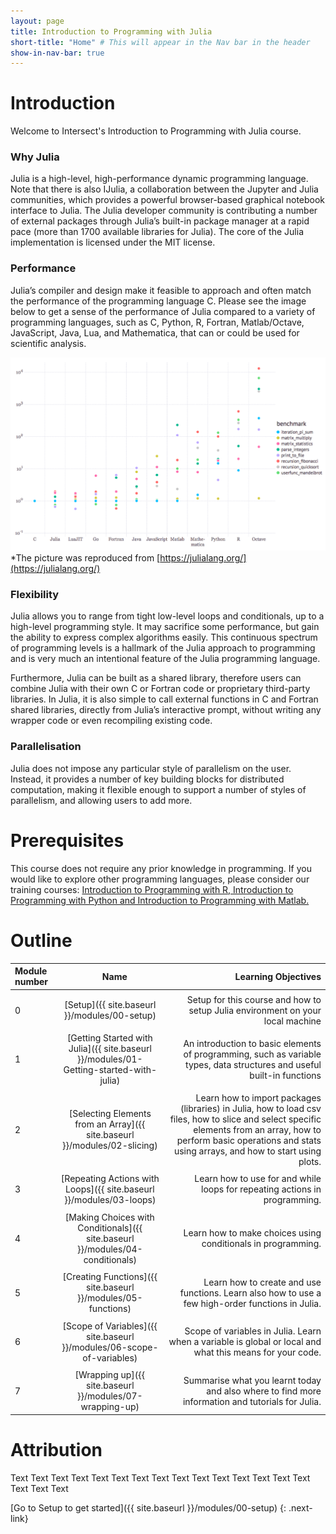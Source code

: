 ```yaml
---
layout: page
title: Introduction to Programming with Julia
short-title: "Home" # This will appear in the Nav bar in the header
show-in-nav-bar: true
---
```


<link rel="icon"  type="image/png"    href="https://www.intersect.org.au/docs/logo_intersect.gif">

# Introduction

Welcome to Intersect's Introduction to Programming with Julia course.

### Why Julia

Julia is a high-level, high-performance dynamic programming language. Note that there is also IJulia, a collaboration between the Jupyter and Julia communities, which provides a powerful browser-based graphical notebook interface to Julia. The Julia developer community is contributing a number of external packages through Julia’s built-in package manager at a rapid pace (more than 1700 available libraries for Julia). The core of the Julia implementation is licensed under the MIT license. 

### Performance

Julia’s compiler and design make it feasible to approach and often match the performance of the programming language C. Please see the image below to get a sense of the performance of Julia compared to a variety of programming languages, such as C, Python, R, Fortran, Matlab/Octave, JavaScript, Java, Lua, and Mathematica, that can or could be used for scientific analysis.

![Julia performance](images/julia_performance.png)
*The picture was reproduced from [https://julialang.org/](https://julialang.org/)

### Flexibility

Julia allows you to range from tight low-level loops and conditionals, up to a high-level programming style. It may sacrifice some performance, but gain the ability to express complex algorithms easily. This continuous spectrum of programming levels is a hallmark of the Julia approach to programming and is very much an intentional feature of the Julia programming language. 

Furthermore, Julia can be built as a shared library, therefore users can combine Julia with their own C or Fortran code or proprietary third-party libraries. In Julia, it is also simple to call external functions in C and Fortran shared libraries, directly from Julia’s interactive prompt, without writing any wrapper code or even recompiling existing code. 

### Parallelisation

Julia does not impose any particular style of parallelism on the user. Instead, it provides a number of key building blocks for distributed computation, making it flexible enough to support a number of styles of parallelism, and allowing users to add more.


# Prerequisites

This course does not require any prior knowledge in programming. If you would like to explore other programming languages, please consider our training courses: [Introduction to Programming with R, Introduction to Programming with Python and Introduction to Programming with Matlab.](https://intersect.org.au/energy/training)

# Outline

|Module number|&nbsp;&nbsp;&nbsp;&nbsp;Name|&nbsp;&nbsp;&nbsp;&nbsp;Learning Objectives|
|:--- |:---: |---: |
| | | |
|0|[Setup]({{ site.baseurl }}/modules/00-setup)|&nbsp;&nbsp;&nbsp;&nbsp;Setup for this course and how to setup Julia environment on your local machine|
| | | |
|1|[Getting Started with Julia]({{ site.baseurl }}/modules/01-Getting-started-with-julia)|&nbsp;&nbsp;&nbsp;&nbsp;An introduction to basic elements of programming, such as variable types, data structures and useful built-in functions|
| | | |
|2|[Selecting Elements from an Array]({{ site.baseurl }}/modules/02-slicing)|&nbsp;&nbsp;&nbsp;&nbsp;Learn how to import packages (libraries) in Julia, how to load csv files, how to slice and select specific elements from an array, how to perform basic operations and stats using arrays, and how to start using plots.|
| | | |
|3|[Repeating Actions with Loops]({{ site.baseurl }}/modules/03-loops)|&nbsp;&nbsp;&nbsp;&nbsp;Learn how to use for and while loops for repeating actions in programming.|
| | | |
|4|[Making Choices with Conditionals]({{ site.baseurl }}/modules/04-conditionals)|&nbsp;&nbsp;&nbsp;&nbsp;Learn how to make choices using conditionals in programming.|
| | | |
|5|[Creating Functions]({{ site.baseurl }}/modules/05-functions)|&nbsp;&nbsp;&nbsp;&nbsp;Learn how to create and use functions. Learn also how to use a few high-order functions in Julia.|
| | | |
|6|[Scope of Variables]({{ site.baseurl }}/modules/06-scope-of-variables)|&nbsp;&nbsp;&nbsp;&nbsp;Scope of variables in Julia. Learn when a variable is global or local and what this means for your code.|
| | | |
|7|[Wrapping up]({{ site.baseurl }}/modules/07-wrapping-up)|&nbsp;&nbsp;&nbsp;&nbsp;Summarise what you learnt today and also where to find more information and tutorials for Julia.|       



# Attribution

Text Text Text Text Text Text Text Text Text Text Text Text Text Text Text Text Text Text 

[Go to Setup to get started]({{ site.baseurl }}/modules/00-setup)
{: .next-link}
